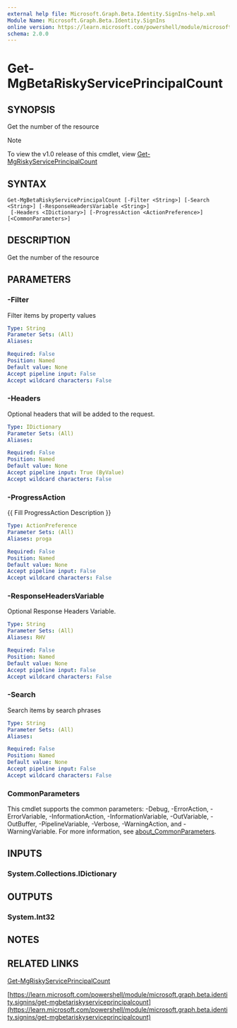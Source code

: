```yaml
---
external help file: Microsoft.Graph.Beta.Identity.SignIns-help.xml
Module Name: Microsoft.Graph.Beta.Identity.SignIns
online version: https://learn.microsoft.com/powershell/module/microsoft.graph.beta.identity.signins/get-mgbetariskyserviceprincipalcount
schema: 2.0.0
---
```


# Get-MgBetaRiskyServicePrincipalCount

## SYNOPSIS
Get the number of the resource

> [!NOTE]
> To view the v1.0 release of this cmdlet, view [Get-MgRiskyServicePrincipalCount](/powershell/module/Microsoft.Graph.Identity.SignIns/Get-MgRiskyServicePrincipalCount?view=graph-powershell-1.0)

## SYNTAX

```
Get-MgBetaRiskyServicePrincipalCount [-Filter <String>] [-Search <String>] [-ResponseHeadersVariable <String>]
 [-Headers <IDictionary>] [-ProgressAction <ActionPreference>] [<CommonParameters>]
```

## DESCRIPTION
Get the number of the resource

## PARAMETERS

### -Filter
Filter items by property values

```yaml
Type: String
Parameter Sets: (All)
Aliases:

Required: False
Position: Named
Default value: None
Accept pipeline input: False
Accept wildcard characters: False
```

### -Headers
Optional headers that will be added to the request.

```yaml
Type: IDictionary
Parameter Sets: (All)
Aliases:

Required: False
Position: Named
Default value: None
Accept pipeline input: True (ByValue)
Accept wildcard characters: False
```

### -ProgressAction
{{ Fill ProgressAction Description }}

```yaml
Type: ActionPreference
Parameter Sets: (All)
Aliases: proga

Required: False
Position: Named
Default value: None
Accept pipeline input: False
Accept wildcard characters: False
```

### -ResponseHeadersVariable
Optional Response Headers Variable.

```yaml
Type: String
Parameter Sets: (All)
Aliases: RHV

Required: False
Position: Named
Default value: None
Accept pipeline input: False
Accept wildcard characters: False
```

### -Search
Search items by search phrases

```yaml
Type: String
Parameter Sets: (All)
Aliases:

Required: False
Position: Named
Default value: None
Accept pipeline input: False
Accept wildcard characters: False
```

### CommonParameters
This cmdlet supports the common parameters: -Debug, -ErrorAction, -ErrorVariable, -InformationAction, -InformationVariable, -OutVariable, -OutBuffer, -PipelineVariable, -Verbose, -WarningAction, and -WarningVariable. For more information, see [about_CommonParameters](http://go.microsoft.com/fwlink/?LinkID=113216).

## INPUTS

### System.Collections.IDictionary
## OUTPUTS

### System.Int32
## NOTES

## RELATED LINKS
[Get-MgRiskyServicePrincipalCount](/powershell/module/Microsoft.Graph.Identity.SignIns/Get-MgRiskyServicePrincipalCount?view=graph-powershell-1.0)

[https://learn.microsoft.com/powershell/module/microsoft.graph.beta.identity.signins/get-mgbetariskyserviceprincipalcount](https://learn.microsoft.com/powershell/module/microsoft.graph.beta.identity.signins/get-mgbetariskyserviceprincipalcount)





